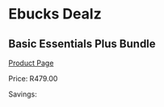 
# Ebucks Dealz
## Basic Essentials Plus Bundle
[Product Page](https://www.ebucks.com/web/shop/productSelected.do?prodId=1089334686&catId=909917204)

Price: R479.00

Savings: 


	